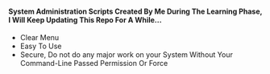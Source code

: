 <h4>System Administration Scripts Created By Me During The Learning Phase, I Will Keep Updating This Repo For A While...</h4>
<ul>
   <li>Clear Menu</li>
   <li>Easy To Use</li>
   <li>Secure, Do not do any major work on your System Without Your Command-Line Passed Permission Or Force</li>
</ul>
